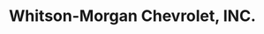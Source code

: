 ---
title: "Whitson-Morgan Chevrolet, INC."
url: /clarksville/whitson-morgan-chevrolet-inc/
shop: car
---